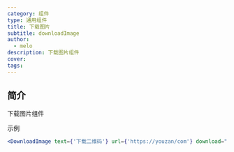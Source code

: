 ```yaml
---
category: 组件
type: 通用组件
title: 下载图片
subtitle: downloadImage
author:
  - melo
description: 下载图片组件
cover:
tags:
---
```


## 简介

下载图片组件

示例

```jsx
<DownloadImage text={'下载二维码'} url={'https://youzan/com'} download="示意图" />
```

